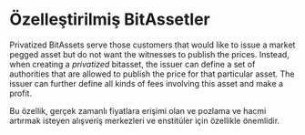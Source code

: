 # Özelleştirilmiş BitAssetler

Privatized BitAssets serve those customers that would like to issue a market pegged asset but do not want the witnesses to publish the prices. Instead, when creating a *privatized* bitasset, the issuer can define a set of authorities that are allowed to publish the price for that particular asset. The issuer can further define all kinds of fees involving this asset and make a profit.

Bu özellik, gerçek zamanlı fiyatlara erişimi olan ve pozlama ve hacmi artırmak isteyen alışveriş merkezleri ve enstitüler için özellikle önemlidir.